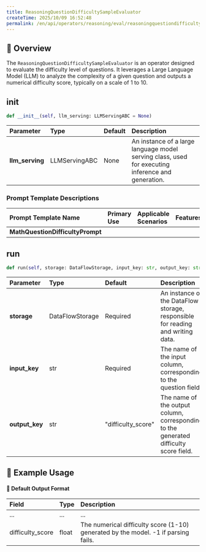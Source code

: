 ```yaml
---
title: ReasoningQuestionDifficultySampleEvaluator
createTime: 2025/10/09 16:52:48
permalink: /en/api/operators/reasoning/eval/reasoningquestiondifficultysampleevaluator/
---
```


## 📘 Overview
The `ReasoningQuestionDifficultySampleEvaluator` is an operator designed to evaluate the difficulty level of questions. It leverages a Large Language Model (LLM) to analyze the complexity of a given question and outputs a numerical difficulty score, typically on a scale of 1 to 10.

## __init__
```python
def __init__(self, llm_serving: LLMServingABC = None)
```
| Parameter | Type | Default | Description |
| :--- | :--- | :--- | :--- |
| **llm_serving** | LLMServingABC | None | An instance of a large language model serving class, used for executing inference and generation. |

### Prompt Template Descriptions
| Prompt Template Name | Primary Use | Applicable Scenarios | Features |
| :--- | :--- | :--- | :--- |
| **MathQuestionDifficultyPrompt** | | | |

## run
```python
def run(self, storage: DataFlowStorage, input_key: str, output_key: str = "difficulty_score")
```
| Parameter | Type | Default | Description |
| :--- | :--- | :--- | :--- |
| **storage** | DataFlowStorage | Required | An instance of the DataFlow storage, responsible for reading and writing data. |
| **input_key** | str | Required | The name of the input column, corresponding to the question field. |
| **output_key** | str | "difficulty_score" | The name of the output column, corresponding to the generated difficulty score field. |

## 🧠 Example Usage

#### 🧾 Default Output Format
| Field | Type | Description |
| :--- | :--- | :--- |
| ... | ... | ... |
| difficulty_score | float | The numerical difficulty score (1-10) generated by the model. -1 if parsing fails. |
